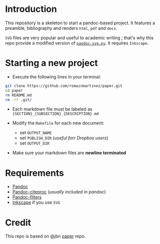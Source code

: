 # Introduction
This repository is a skeleton to start a pandoc-based project.
It features a preamble, bibliography and renders `html`, `pdf` and `docx`.


`SVG` files are very popular and useful to academic writing ; that's why this repo provide a modified version of [`pandoc-svg.py`](https://gist.github.com/jeromerobert/3996eca3acd12e4c3d40).
It requires `Inkscape`.

# Starting a new project
- Execute the following lines in your terminal:

```bash
git clone https://github.com/romainmartinez/paper.git
cd paper
rm README.md
rm -rf .git/
```

- Each markdown file must be labeled as `{SECTION}_{SUBSECTION}_{DESCRIPTION}.md`

- Modify the `Makefile` for each new document:
  - set `OUTPUT_NAME`
  - set `PUBLISH_DIR` (_useful forr Dropbox users_)
  - set `OUTPUT_DIR`
  
- Make sure your markdown files are **newline terminated**

# Requirements
- [Pandoc](https://github.com/jgm/pandoc)
- [Pandoc-citeproc](https://github.com/jgm/pandoc-citeproc) (*usually included in pandoc*)
- [Pandoc-filters](https://github.com/jgm/pandocfilters)
- [Inkscape](https://inkscape.org/en/) if you use `SVG`

# Credit
This repo is based on @jbn [paper](https://github.com/jbn/paper) repo.
